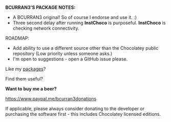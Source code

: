 **BCURRAN3'S PACKAGE NOTES:**

* A BCURRAN3 original! So of course I endorse and use it. :)
* Three second delay after running **InstChoco** is purposeful. **InstChoco** is checking network connectivity.


ROADMAP:
* Add ability to use a different source other than the Chocolatey public repository (Low priority unless someone asks.)
* I'm open to suggestions - open a GitHub issue please.

Like my [packages](https://chocolatey.org/profiles/bcurran3)? 

Find them useful?

**Want to buy me a beer?**

https://www.paypal.me/bcurran3donations

If applicable, please always consider donating to the developer or purchasing the software first - this includes Chocolatey licensed editions.